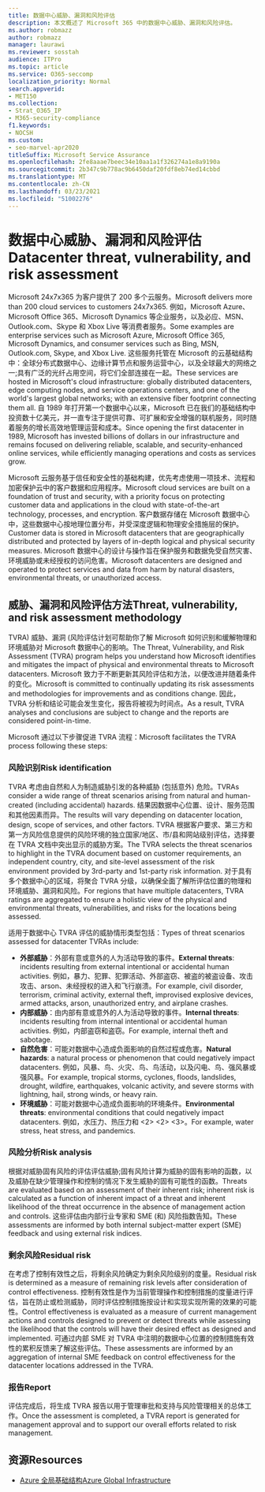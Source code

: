 ```yaml
---
title: 数据中心威胁、漏洞和风险评估
description: 本文概述了 Microsoft 365 中的数据中心威胁、漏洞和风险评估。
ms.author: robmazz
author: robmazz
manager: laurawi
ms.reviewer: sosstah
audience: ITPro
ms.topic: article
ms.service: O365-seccomp
localization_priority: Normal
search.appverid:
- MET150
ms.collection:
- Strat_O365_IP
- M365-security-compliance
f1.keywords:
- NOCSH
ms.custom:
- seo-marvel-apr2020
titleSuffix: Microsoft Service Assurance
ms.openlocfilehash: 2fe8aaae7beec34e10aa1a1f326274a1e8a9190a
ms.sourcegitcommit: 2b347c9b778ac9b6450daf20fdf8eb74ed14cbbd
ms.translationtype: MT
ms.contentlocale: zh-CN
ms.lasthandoff: 03/23/2021
ms.locfileid: "51002276"
---
```

# <a name="datacenter-threat-vulnerability-and-risk-assessment"></a><span data-ttu-id="d3bf7-103">数据中心威胁、漏洞和风险评估</span><span class="sxs-lookup"><span data-stu-id="d3bf7-103">Datacenter threat, vulnerability, and risk assessment</span></span>

<span data-ttu-id="d3bf7-104">Microsoft 24x7x365 为客户提供了 200 多个云服务。</span><span class="sxs-lookup"><span data-stu-id="d3bf7-104">Microsoft delivers more than 200 cloud services to customers 24x7x365.</span></span> <span data-ttu-id="d3bf7-105">例如，Microsoft Azure、Microsoft Office 365、Microsoft Dynamics 等企业服务，以及必应、MSN、Outlook.com、Skype 和 Xbox Live 等消费者服务。</span><span class="sxs-lookup"><span data-stu-id="d3bf7-105">Some examples are enterprise services such as Microsoft Azure, Microsoft Office 365, Microsoft Dynamics, and consumer services such as Bing, MSN, Outlook.com, Skype, and Xbox Live.</span></span> <span data-ttu-id="d3bf7-106">这些服务托管在 Microsoft 的云基础结构中：全球分布式数据中心、边缘计算节点和服务运营中心，以及全球最大的网络之一;具有广泛的光纤占用空间，将它们全部连接在一起。</span><span class="sxs-lookup"><span data-stu-id="d3bf7-106">These services are hosted in Microsoft's cloud infrastructure: globally distributed datacenters, edge computing nodes, and service operations centers, and one of the world's largest global networks; with an extensive fiber footprint connecting them all.</span></span> <span data-ttu-id="d3bf7-107">自 1989 年打开第一个数据中心以来，Microsoft 已在我们的基础结构中投资数十亿美元，并一直专注于提供可靠、可扩展和安全增强的联机服务，同时随着服务的增长高效地管理运营和成本。</span><span class="sxs-lookup"><span data-stu-id="d3bf7-107">Since opening the first datacenter in 1989, Microsoft has invested billions of dollars in our infrastructure and remains focused on delivering reliable, scalable, and security-enhanced online services, while efficiently managing operations and costs as services grow.</span></span>

<span data-ttu-id="d3bf7-108">Microsoft 云服务基于信任和安全性的基础构建，优先考虑使用一项技术、流程和加密保护云中的客户数据和应用程序。</span><span class="sxs-lookup"><span data-stu-id="d3bf7-108">Microsoft cloud services are built on a foundation of trust and security, with a priority focus on protecting customer data and applications in the cloud with state-of-the-art technology, processes, and encryption.</span></span> <span data-ttu-id="d3bf7-109">客户数据存储在 Microsoft 数据中心中，这些数据中心按地理位置分布，并受深度逻辑和物理安全措施层的保护。</span><span class="sxs-lookup"><span data-stu-id="d3bf7-109">Customer data is stored in Microsoft datacenters that are geographically distributed and protected by layers of in-depth logical and physical security measures.</span></span> <span data-ttu-id="d3bf7-110">Microsoft 数据中心的设计与操作旨在保护服务和数据免受自然灾害、环境威胁或未经授权的访问危害。</span><span class="sxs-lookup"><span data-stu-id="d3bf7-110">Microsoft datacenters are designed and operated to protect services and data from harm by natural disasters, environmental threats, or unauthorized access.</span></span>

## <a name="threat-vulnerability-and-risk-assessment-methodology"></a><span data-ttu-id="d3bf7-111">威胁、漏洞和风险评估方法</span><span class="sxs-lookup"><span data-stu-id="d3bf7-111">Threat, vulnerability, and risk assessment methodology</span></span>

<span data-ttu-id="d3bf7-112">TVRA) 威胁、漏洞 (风险评估计划可帮助你了解 Microsoft 如何识别和缓解物理和环境威胁对 Microsoft 数据中心的影响。</span><span class="sxs-lookup"><span data-stu-id="d3bf7-112">The Threat, Vulnerability, and Risk Assessment (TVRA) program helps you understand how Microsoft identifies and mitigates the impact of physical and environmental threats to Microsoft datacenters.</span></span> <span data-ttu-id="d3bf7-113">Microsoft 致力于不断更新其风险评估和方法，以便改进并随着条件的变化。</span><span class="sxs-lookup"><span data-stu-id="d3bf7-113">Microsoft is committed to continually updating its risk assessments and methodologies for improvements and as conditions change.</span></span> <span data-ttu-id="d3bf7-114">因此，TVRA 分析和结论可能会发生变化，报告将被视为时间点。</span><span class="sxs-lookup"><span data-stu-id="d3bf7-114">As a result, TVRA analyses and conclusions are subject to change and the reports are considered point-in-time.</span></span>

<span data-ttu-id="d3bf7-115">Microsoft 通过以下步骤促进 TVRA 流程：</span><span class="sxs-lookup"><span data-stu-id="d3bf7-115">Microsoft facilitates the TVRA process following these steps:</span></span>

### <a name="risk-identification"></a><span data-ttu-id="d3bf7-116">风险识别</span><span class="sxs-lookup"><span data-stu-id="d3bf7-116">Risk identification</span></span>

<span data-ttu-id="d3bf7-117">TVRA 考虑由自然和人为制造威胁引发的各种威胁 (包括意外) 危险。</span><span class="sxs-lookup"><span data-stu-id="d3bf7-117">TVRAs consider a wide range of threat scenarios arising from natural and human-created (including accidental) hazards.</span></span> <span data-ttu-id="d3bf7-118">结果因数据中心位置、设计、服务范围和其他因素而异。</span><span class="sxs-lookup"><span data-stu-id="d3bf7-118">The results will vary depending on datacenter location, design, scope of services, and other factors.</span></span> <span data-ttu-id="d3bf7-119">TVRA 根据客户要求、第三方和第一方风险信息提供的风险环境的独立国家/地区、市/县和网站级别评估，选择要在 TVRA 文档中突出显示的威胁方案。</span><span class="sxs-lookup"><span data-stu-id="d3bf7-119">The TVRA selects the threat scenarios to highlight in the TVRA document based on customer requirements, an independent country, city, and site-level assessment of the risk environment provided by 3rd-party and 1st-party risk information.</span></span> <span data-ttu-id="d3bf7-120">对于具有多个数据中心的区域，将聚合 TVRA 分级，以确保全面了解所评估位置的物理和环境威胁、漏洞和风险。</span><span class="sxs-lookup"><span data-stu-id="d3bf7-120">For regions that have multiple datacenters, TVRA ratings are aggregated to ensure a holistic view of the physical and environmental threats, vulnerabilities, and risks for the locations being assessed.</span></span>

<span data-ttu-id="d3bf7-121">适用于数据中心 TVRA 评估的威胁情形类型包括：</span><span class="sxs-lookup"><span data-stu-id="d3bf7-121">Types of threat scenarios assessed for datacenter TVRAs include:</span></span>

- <span data-ttu-id="d3bf7-122">**外部威胁**：外部有意或意外的人为活动导致的事件。</span><span class="sxs-lookup"><span data-stu-id="d3bf7-122">**External threats**: incidents resulting from external intentional or accidental human activities.</span></span> <span data-ttu-id="d3bf7-123">例如，暴力、犯罪、犯罪活动、外部盗窃、被盗的被盗设备、攻击攻击、arson、未经授权的进入和飞行崩溃。</span><span class="sxs-lookup"><span data-stu-id="d3bf7-123">For example, civil disorder, terrorism, criminal activity, external theft, improvised explosive devices, armed attacks, arson, unauthorized entry, and airplane crashes.</span></span>
- <span data-ttu-id="d3bf7-124">**内部威胁**：由内部有意或意外的人为活动导致的事件。</span><span class="sxs-lookup"><span data-stu-id="d3bf7-124">**Internal threats**: incidents resulting from internal intentional or accidental human activities.</span></span> <span data-ttu-id="d3bf7-125">例如，内部盗窃和盗窃。</span><span class="sxs-lookup"><span data-stu-id="d3bf7-125">For example, internal theft and sabotage.</span></span>
- <span data-ttu-id="d3bf7-126">**自然危害**：可能对数据中心造成负面影响的自然过程或危害。</span><span class="sxs-lookup"><span data-stu-id="d3bf7-126">**Natural hazards**: a natural process or phenomenon that could negatively impact datacenters.</span></span> <span data-ttu-id="d3bf7-127">例如，风暴、鸟、火灾、鸟、鸟活动，以及闪电、鸟、强风暴或强风暴。</span><span class="sxs-lookup"><span data-stu-id="d3bf7-127">For example, tropical storms, cyclones, floods, landslides, drought, wildfire, earthquakes, volcanic activity, and severe storms with lightning, hail, strong winds, or heavy rain.</span></span>
- <span data-ttu-id="d3bf7-128">**环境威胁**：可能对数据中心造成负面影响的环境条件。</span><span class="sxs-lookup"><span data-stu-id="d3bf7-128">**Environmental threats**: environmental conditions that could negatively impact datacenters.</span></span> <span data-ttu-id="d3bf7-129">例如，水压力、热压力和 <2> <2> <3>。</span><span class="sxs-lookup"><span data-stu-id="d3bf7-129">For example, water stress, heat stress, and pandemics.</span></span>

### <a name="risk-analysis"></a><span data-ttu-id="d3bf7-130">风险分析</span><span class="sxs-lookup"><span data-stu-id="d3bf7-130">Risk analysis</span></span>

<span data-ttu-id="d3bf7-131">根据对威胁固有风险的评估评估威胁;固有风险计算为威胁的固有影响的函数，以及威胁在缺少管理操作和控制的情况下发生威胁的固有可能性的函数。</span><span class="sxs-lookup"><span data-stu-id="d3bf7-131">Threats are evaluated based on an assessment of their inherent risk; inherent risk is calculated as a function of inherent impact of a threat and inherent likelihood of the threat occurrence in the absence of management action and controls.</span></span> <span data-ttu-id="d3bf7-132">这些评估由内部行业专家和 SME (和) 风险指数告知。</span><span class="sxs-lookup"><span data-stu-id="d3bf7-132">These assessments are informed by both internal subject-matter expert (SME) feedback and using external risk indices.</span></span>

### <a name="residual-risk"></a><span data-ttu-id="d3bf7-133">剩余风险</span><span class="sxs-lookup"><span data-stu-id="d3bf7-133">Residual risk</span></span>

<span data-ttu-id="d3bf7-134">在考虑了控制有效性之后，将剩余风险确定为剩余风险级别的度量。</span><span class="sxs-lookup"><span data-stu-id="d3bf7-134">Residual risk is determined as a measure of remaining risk levels after consideration of control effectiveness.</span></span> <span data-ttu-id="d3bf7-135">控制有效性是作为当前管理操作和控制措施的度量进行评估，旨在防止或检测威胁，同时评估控制措施按设计和实现实现所需的效果的可能性。</span><span class="sxs-lookup"><span data-stu-id="d3bf7-135">Control effectiveness is evaluated as a measure of current management actions and controls designed to prevent or detect threats while assessing the likelihood that the controls will have their desired effect as designed and implemented.</span></span> <span data-ttu-id="d3bf7-136">可通过内部 SME 对 TVRA 中注明的数据中心位置的控制措施有效性的累积反馈来了解这些评估。</span><span class="sxs-lookup"><span data-stu-id="d3bf7-136">These assessments are informed by an aggregation of internal SME feedback on control effectiveness for the datacenter locations addressed in the TVRA.</span></span>

### <a name="report"></a><span data-ttu-id="d3bf7-137">报告</span><span class="sxs-lookup"><span data-stu-id="d3bf7-137">Report</span></span>

<span data-ttu-id="d3bf7-138">评估完成后，将生成 TVRA 报告以用于管理审批和支持与风险管理相关的总体工作。</span><span class="sxs-lookup"><span data-stu-id="d3bf7-138">Once the assessment is completed, a TVRA report is generated for management approval and to support our overall efforts related to risk management.</span></span>

## <a name="resources"></a><span data-ttu-id="d3bf7-139">资源</span><span class="sxs-lookup"><span data-stu-id="d3bf7-139">Resources</span></span>

- [<span data-ttu-id="d3bf7-140">Azure 全局基础结构</span><span class="sxs-lookup"><span data-stu-id="d3bf7-140">Azure Global Infrastructure</span></span>](https://www.microsoft.com/datacenters)

